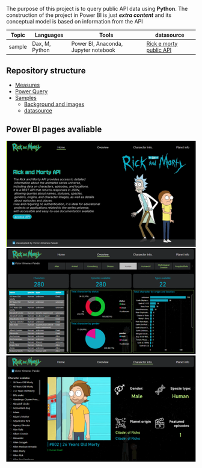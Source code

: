 
<p>The purpose of this project is to query public API data using <b>Python</b>. The construction of the project in Power BI is just <b><i>extra content</b></i> and its conceptual model is based on information from the API </p>

| Topic | Languages        | Tools           | datasource     |
|-------|-------------------|-----------------|----------------|
| sample | Dax, M, Python  | Power BI, Anaconda, Jupyter notebook | [Rick e morty public API](https://rickandmortyapi.com/) |


<h2>Repository structure</h2>

- [Measures](/Measures/README.md)
- [Power Query](/Power%20query/df_character.md)
- [Samples](/Samples/)
    - [Background and images](/Samples/Background%20and%20images/)
    - [datasource](/Samples/datasource/)


<h2>Power BI pages avaliable</h2>

![page1](/Samples/Background%20and%20images/page%201.png)
![page1](/Samples/Background%20and%20images/page%202.png)
![page1](/Samples/Background%20and%20images/page%203.png)

